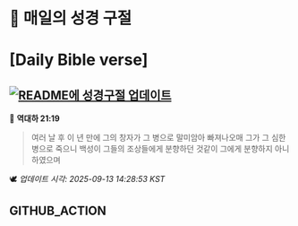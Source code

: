 # 🙏 매일의 성경 구절
# [Daily Bible verse]
## [![README에 성경구절 업데이트](https://github.com/DONGSUKA/first_test/actions/workflows/update-readme-bible.yml/badge.svg)](https://github.com/DONGSUKA/first_test/actions/workflows/update-readme-bible.yml)
<!-- START_BIBLE_VERSE -->
📖 **역대하 21:19**
> 여러 날 후 이 년 만에 그의 창자가 그 병으로 말미암아 빠져나오매 그가 그 심한 병으로 죽으니 백성이 그들의 조상들에게 분향하던 것같이 그에게 분향하지 아니하였으며

🕊️ _업데이트 시각: 2025-09-13 14:28:53 KST_
  <!-- END_BIBLE_VERSE -->
## GITHUB_ACTION
